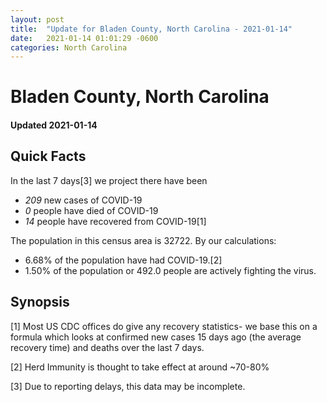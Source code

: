 ```yaml
---
layout: post
title:  "Update for Bladen County, North Carolina - 2021-01-14"
date:   2021-01-14 01:01:29 -0600
categories: North Carolina
---
```


# Bladen County, North Carolina
#### Updated 2021-01-14

## Quick Facts

In the last 7 days[3] we project there have been
- *209* new cases of COVID-19
- *0* people have died of COVID-19
- *14* people have recovered from COVID-19[1]

The population in this census area is 32722. By our calculations:
- 6.68% of the population have had COVID-19.[2]
- 1.50% of the population or 492.0 people are actively fighting the virus.

## Synopsis




[1] Most US CDC offices do give any recovery statistics- we base this on a formula which looks at confirmed new cases
15 days ago (the average recovery time) and deaths over the last 7 days.

[2] Herd Immunity is thought to take effect at around ~70-80%

[3] Due to reporting delays, this data may be incomplete.
 
    